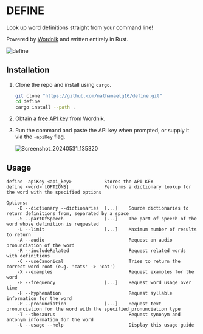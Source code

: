 # DEFINE

Look up word definitions straight from your command line!  

Powered by [Wordnik](https://wordnik.com) and written entirely in Rust.

![define](https://github.com/nathanaelg16/define/assets/12057936/1c88aa86-f118-4215-bdc6-5ba13f307131)


## Installation
1. Clone the repo and install using `cargo`.
    ```bash
    git clone "https://github.com/nathanaelg16/define.git"
    cd define
    cargo install --path .
    ```
1. Obtain a [free API key](https://developer.wordnik.com/) from Wordnik.
1. Run the command and paste the API key when prompted, or supply it via the `-apiKey` flag.
   
   ![Screenshot_20240531_135320](https://github.com/nathanaelg16/define/assets/12057936/53745ea8-54d3-4d55-a5f3-a8dc7a34548b)


## Usage

```
define -apiKey <api_key>            Stores the API KEY
define <word> [OPTIONS]             Performs a dictionary lookup for the word with the specified options

Options:
    -D --dictionary --dictionaries  [...]    Source dictionaries to return definitions from, separated by a space
    -S --partOfSpeech               [...]    The part of speech of the word whose definition is requested
    -L --limit                      [...]    Maximum number of results to return
    -A --audio                               Request an audio pronunciation of the word
    -R --includeRelated                      Request related words with definitions
    -C --useCanonical                        Tries to return the correct word root (e.g. 'cats' -> 'cat')
    -X --examples                            Request examples for the word
    -F --frequency                  [...]    Request word usage over time
    -H --hyphenation                         Request syllable information for the word
    -P --pronunciation              [...]    Request text pronunciation for the word with the specified pronunciation type
    -T --thesaurus                           Request synonym and antonym information for the word
    -U --usage --help                        Display this usage guide
```
